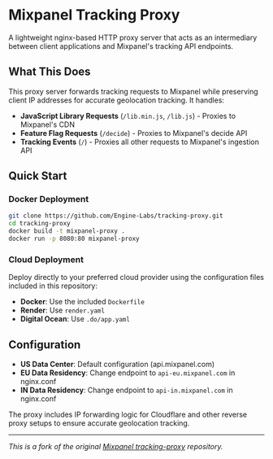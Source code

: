 # Mixpanel Tracking Proxy

A lightweight nginx-based HTTP proxy server that acts as an intermediary between client applications and Mixpanel's tracking API endpoints.

## What This Does

This proxy server forwards tracking requests to Mixpanel while preserving client IP addresses for accurate geolocation tracking. It handles:

- **JavaScript Library Requests** (`/lib.min.js`, `/lib.js`) - Proxies to Mixpanel's CDN
- **Feature Flag Requests** (`/decide`) - Proxies to Mixpanel's decide API
- **Tracking Events** (`/`) - Proxies all other requests to Mixpanel's ingestion API

## Quick Start

### Docker Deployment

```bash
git clone https://github.com/Engine-Labs/tracking-proxy.git
cd tracking-proxy
docker build -t mixpanel-proxy .
docker run -p 8080:80 mixpanel-proxy
```

### Cloud Deployment

Deploy directly to your preferred cloud provider using the configuration files included in this repository:

- **Docker**: Use the included `Dockerfile`
- **Render**: Use `render.yaml` 
- **Digital Ocean**: Use `.do/app.yaml`

## Configuration

- **US Data Center**: Default configuration (api.mixpanel.com)
- **EU Data Residency**: Change endpoint to `api-eu.mixpanel.com` in nginx.conf
- **IN Data Residency**: Change endpoint to `api-in.mixpanel.com` in nginx.conf

The proxy includes IP forwarding logic for Cloudflare and other reverse proxy setups to ensure accurate geolocation tracking.

---

*This is a fork of the original [Mixpanel tracking-proxy](https://github.com/mixpanel/tracking-proxy) repository.*
